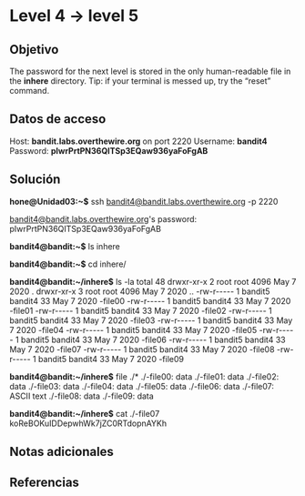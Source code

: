 # Level 4 -> level 5

## Objetivo
The password for the next level is stored in the only human-readable file in the **inhere** directory. Tip: if your terminal is messed up, try the “reset” command.

## Datos de acceso
Host: **bandit.labs.overthewire.org** on port 2220
Username: **bandit4**
Password: **pIwrPrtPN36QITSp3EQaw936yaFoFgAB**

## Solución
**hone@Unidad03:~$** ssh bandit4@bandit.labs.overthewire.org -p 2220

bandit4@bandit.labs.overthewire.org's password:
pIwrPrtPN36QITSp3EQaw936yaFoFgAB

**bandit4@bandit:~$** ls
inhere

**bandit4@bandit:~$** cd inhere/

**bandit4@bandit:~/inhere$** ls -la
total 48
drwxr-xr-x 2 root    root    4096 May  7  2020 .
drwxr-xr-x 3 root    root    4096 May  7  2020 ..
-rw-r----- 1 bandit5 bandit4   33 May  7  2020 -file00
-rw-r----- 1 bandit5 bandit4   33 May  7  2020 -file01
-rw-r----- 1 bandit5 bandit4   33 May  7  2020 -file02
-rw-r----- 1 bandit5 bandit4   33 May  7  2020 -file03
-rw-r----- 1 bandit5 bandit4   33 May  7  2020 -file04
-rw-r----- 1 bandit5 bandit4   33 May  7  2020 -file05
-rw-r----- 1 bandit5 bandit4   33 May  7  2020 -file06
-rw-r----- 1 bandit5 bandit4   33 May  7  2020 -file07
-rw-r----- 1 bandit5 bandit4   33 May  7  2020 -file08
-rw-r----- 1 bandit5 bandit4   33 May  7  2020 -file09

**bandit4@bandit:~/inhere$** file ./*
./-file00: data
./-file01: data
./-file02: data
./-file03: data
./-file04: data
./-file05: data
./-file06: data
./-file07: ASCII text
./-file08: data
./-file09: data

**bandit4@bandit:~/inhere$** cat ./-file07
koReBOKuIDDepwhWk7jZC0RTdopnAYKh

## Notas adicionales
## Referencias